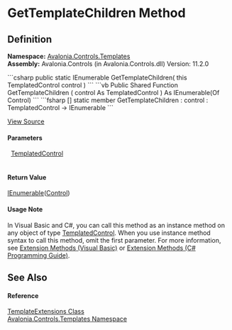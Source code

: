 # GetTemplateChildren Method




## Definition
**Namespace:** <a href="N_Avalonia_Controls_Templates">Avalonia.Controls.Templates</a>  
**Assembly:** Avalonia.Controls (in Avalonia.Controls.dll) Version: 11.2.0

<Tabs groupId="api-code-preview">
<TabItem value="csharp" label="C#">
```csharp
public static IEnumerable<Control> GetTemplateChildren(
	this TemplatedControl control
)
```
</TabItem>
<TabItem value="vb" label="VB">
```vb
<ExtensionAttribute>
Public Shared Function GetTemplateChildren ( 
	control As TemplatedControl
) As IEnumerable(Of Control)
```
</TabItem>
<TabItem value="fsharp" label="F#">
```fsharp
[<ExtensionAttribute>]
static member GetTemplateChildren : 
        control : TemplatedControl -> IEnumerable<Control> 
```
</TabItem>
</Tabs>



<a href="https://github.com/AvaloniaUI/Avalonia/tree/master/src/Avalonia.Controls/Templates/TemplateExtensions.cs" title="View the source code">View Source</a>



#### Parameters
<dl><dt>  <a href="T_Avalonia_Controls_Primitives_TemplatedControl">TemplatedControl</a></dt><dd> </dd></dl>

#### Return Value
<a href="https://learn.microsoft.com/dotnet/api/system.collections.generic.ienumerable-1" target="_blank" rel="noopener noreferrer">IEnumerable</a>(<a href="T_Avalonia_Controls_Control">Control</a>)

#### Usage Note
In Visual Basic and C#, you can call this method as an instance method on any object of type <a href="T_Avalonia_Controls_Primitives_TemplatedControl">TemplatedControl</a>. When you use instance method syntax to call this method, omit the first parameter. For more information, see <a href="https://docs.microsoft.com/dotnet/visual-basic/programming-guide/language-features/procedures/extension-methods" target="_blank" rel="noopener noreferrer">Extension Methods (Visual Basic)</a> or <a href="https://docs.microsoft.com/dotnet/csharp/programming-guide/classes-and-structs/extension-methods" target="_blank" rel="noopener noreferrer">Extension Methods (C# Programming Guide)</a>.

## See Also


#### Reference
<a href="T_Avalonia_Controls_Templates_TemplateExtensions">TemplateExtensions Class</a>  
<a href="N_Avalonia_Controls_Templates">Avalonia.Controls.Templates Namespace</a>  
